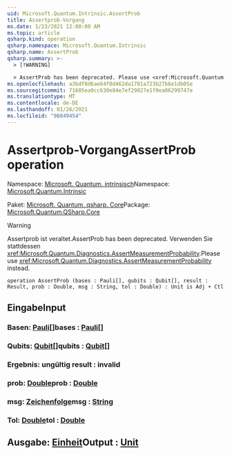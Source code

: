 ```yaml
---
uid: Microsoft.Quantum.Intrinsic.AssertProb
title: Assertprob-Vorgang
ms.date: 1/23/2021 12:00:00 AM
ms.topic: article
qsharp.kind: operation
qsharp.namespace: Microsoft.Quantum.Intrinsic
qsharp.name: AssertProb
qsharp.summary: >-
  > [!WARNING]

  > AssertProb has been deprecated. Please use <xref:Microsoft.Quantum.Diagnostics.AssertMeasurementProbability> instead.
ms.openlocfilehash: a3bdf8d6ae64f0d462da1781a723b27b6e1db05e
ms.sourcegitcommit: 71605ea9cc630e84e7ef29027e1f0ea06299747e
ms.translationtype: MT
ms.contentlocale: de-DE
ms.lasthandoff: 01/26/2021
ms.locfileid: "98849454"
---
```

# <a name="assertprob-operation"></a><span data-ttu-id="f6383-102">Assertprob-Vorgang</span><span class="sxs-lookup"><span data-stu-id="f6383-102">AssertProb operation</span></span>

<span data-ttu-id="f6383-103">Namespace: [Microsoft. Quantum. intrinsisch](xref:Microsoft.Quantum.Intrinsic)</span><span class="sxs-lookup"><span data-stu-id="f6383-103">Namespace: [Microsoft.Quantum.Intrinsic](xref:Microsoft.Quantum.Intrinsic)</span></span>

<span data-ttu-id="f6383-104">Paket: [Microsoft. Quantum. qsharp. Core](https://nuget.org/packages/Microsoft.Quantum.QSharp.Core)</span><span class="sxs-lookup"><span data-stu-id="f6383-104">Package: [Microsoft.Quantum.QSharp.Core](https://nuget.org/packages/Microsoft.Quantum.QSharp.Core)</span></span>


> [!WARNING]
> <span data-ttu-id="f6383-105">Assertprob ist veraltet.</span><span class="sxs-lookup"><span data-stu-id="f6383-105">AssertProb has been deprecated.</span></span> <span data-ttu-id="f6383-106">Verwenden Sie stattdessen <xref:Microsoft.Quantum.Diagnostics.AssertMeasurementProbability>.</span><span class="sxs-lookup"><span data-stu-id="f6383-106">Please use <xref:Microsoft.Quantum.Diagnostics.AssertMeasurementProbability> instead.</span></span>



```qsharp
operation AssertProb (bases : Pauli[], qubits : Qubit[], result : Result, prob : Double, msg : String, tol : Double) : Unit is Adj + Ctl
```


## <a name="input"></a><span data-ttu-id="f6383-107">Eingabe</span><span class="sxs-lookup"><span data-stu-id="f6383-107">Input</span></span>

### <a name="bases--pauli"></a><span data-ttu-id="f6383-108">Basen: [Pauli](xref:microsoft.quantum.lang-ref.pauli)[]</span><span class="sxs-lookup"><span data-stu-id="f6383-108">bases : [Pauli](xref:microsoft.quantum.lang-ref.pauli)[]</span></span>




### <a name="qubits--qubit"></a><span data-ttu-id="f6383-109">Qubits: [Qubit](xref:microsoft.quantum.lang-ref.qubit)[]</span><span class="sxs-lookup"><span data-stu-id="f6383-109">qubits : [Qubit](xref:microsoft.quantum.lang-ref.qubit)[]</span></span>




### <a name="result--__invalidresult__"></a><span data-ttu-id="f6383-110">Ergebnis: __ungültig <Result>__</span><span class="sxs-lookup"><span data-stu-id="f6383-110">result : __invalid<Result>__</span></span>




### <a name="prob--double"></a><span data-ttu-id="f6383-111">prob: [Double](xref:microsoft.quantum.lang-ref.double)</span><span class="sxs-lookup"><span data-stu-id="f6383-111">prob : [Double](xref:microsoft.quantum.lang-ref.double)</span></span>




### <a name="msg--string"></a><span data-ttu-id="f6383-112">msg: [Zeichenfolge](xref:microsoft.quantum.lang-ref.string)</span><span class="sxs-lookup"><span data-stu-id="f6383-112">msg : [String](xref:microsoft.quantum.lang-ref.string)</span></span>




### <a name="tol--double"></a><span data-ttu-id="f6383-113">Tol: [Double](xref:microsoft.quantum.lang-ref.double)</span><span class="sxs-lookup"><span data-stu-id="f6383-113">tol : [Double](xref:microsoft.quantum.lang-ref.double)</span></span>





## <a name="output--unit"></a><span data-ttu-id="f6383-114">Ausgabe: [Einheit](xref:microsoft.quantum.lang-ref.unit)</span><span class="sxs-lookup"><span data-stu-id="f6383-114">Output : [Unit](xref:microsoft.quantum.lang-ref.unit)</span></span>

